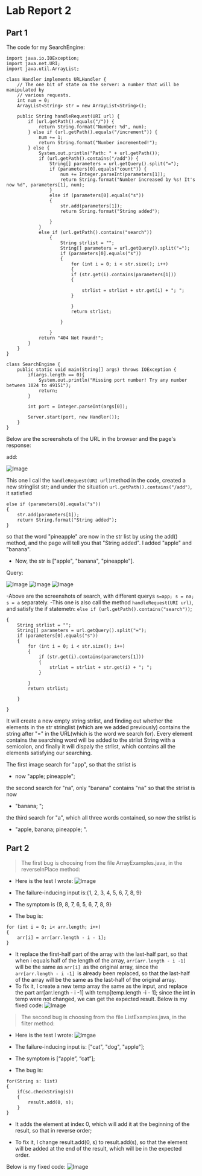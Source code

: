 # Lab Report 2
## Part 1
The code for my SearchEngine:
```
import java.io.IOException;
import java.net.URI;
import java.util.ArrayList; 

class Handler implements URLHandler {
    // The one bit of state on the server: a number that will be manipulated by
    // various requests.
    int num = 0;
    ArrayList<String> str = new ArrayList<String>();

    public String handleRequest(URI url) {
        if (url.getPath().equals("/")) {
            return String.format("Number: %d", num);
        } else if (url.getPath().equals("/increment")) {
            num += 1;
            return String.format("Number incremented!");
        } else {
            System.out.println("Path: " + url.getPath());
            if (url.getPath().contains("/add")) {
                String[] parameters = url.getQuery().split("=");
                if (parameters[0].equals("count")) {
                    num += Integer.parseInt(parameters[1]);
                    return String.format("Number increased by %s! It's now %d", parameters[1], num);
                }
                else if (parameters[0].equals("s")) 
                {
                    str.add(parameters[1]);
                    return String.format("String added");
   
                }
            }
            else if (url.getPath().contains("search")) 
                {
                    String strlist = "";
                    String[] parameters = url.getQuery().split("=");
                    if (parameters[0].equals("s"))
                    {
                        for (int i = 0; i < str.size(); i++)
                        {
                        if (str.get(i).contains(parameters[1]))
                        {

                            strlist = strlist + str.get(i) + "; ";
                        }
                        
                        }
                        return strlist;
                        
                    } 
                
                }
            return "404 Not Found!";
        }
    }
}

class SearchEngine {
    public static void main(String[] args) throws IOException {
        if(args.length == 0){
            System.out.println("Missing port number! Try any number between 1024 to 49151");
            return;
        }

        int port = Integer.parseInt(args[0]);

        Server.start(port, new Handler());
    }
}
```
Below are the screenshots of the URL in the browser and the page's response:

add:

![Image](2.1.png)

This one I call the ```handleRequest(URI url)```method in the code, created a new stringlist str; and under the situation ```url.getPath().contains("/add")```, it satisfied 
```
else if (parameters[0].equals("s")) 
{
    str.add(parameters[1]);
    return String.format("String added");
}

```
so that the word "pineapple" are now in the str list by using the add() method, and the page will tell you that "String added". I added "apple" and "banana".

- Now, the str is ["apple", "banana", "pineapple"].

Query:

![Image](2.2.png)
![Image](2.3.png)
![Image](2.4.png)

-Above are the screenshots of search, with different querys ```s=app; s = na; s = a``` separately. 
-This one is also call the method ```handleRequest(URI url)```, and satisfy the if statemetn: ```else if (url.getPath().contains("search"))```;
```
{
    String strlist = "";
    String[] parameters = url.getQuery().split("=");
    if (parameters[0].equals("s"))
    {
        for (int i = 0; i < str.size(); i++)
        {
            if (str.get(i).contains(parameters[1]))
            {
                strlist = strlist + str.get(i) + "; ";
            }
                        
        }
        return strlist;
                        
    } 
                
}
 ```
It will create a new empty string strlist, and finding out whether the elements in the str stringlist (which are we added previously) contains the string after "=" in the URL(which is the word we search for). Every element contains the searching word will be added to the strlist String with a semicolon, and finally it will dispaly the strlist, which contains all the elements satisfying our searching.

The first image search for "app", so that the strlist is 
- now "apple; pineapple"; 

the second search for "na", only "banana" contains "na" so that the strlist is now 
- "banana; "; 

the third search for "a", which all three words contained, so now the strlist is 
- "apple, banana; pineapple; ".


## Part 2
> The first bug is choosing from the file ArrayExamples.java, in the reverseInPlace method:

- Here is the test I wrote:
![Image](2.5.png)

- The failure-inducing input is:{1, 2, 3, 4, 5, 6, 7, 8, 9}
- The symptom is {9, 8, 7, 6, 5, 6, 7, 8, 9}
- The bug is: 
```
for (int i = 0; i< arr.length; i++)
{
    arr[i] = arr[arr.length - i - 1];
}
```
- It replace the first-half part of the array with the last-half part, so that when i equals half of the length of the array, ```arr[arr.length - i -1] ```will be the same as ```arr[i] ```as the original array, since the ```arr[arr.length - i -1] ```is already been replaced, so that the last-half of the array will be the same as the last-half of the original array.
- To fix it, I create a new temp array the same as the input, and replace the part arr[arr.length - i -1] with temp[temp.length -i - 1]; since the int in temp were not changed, we can get the expected result.
Below is my fixed code:
![Image](2.6.png)

> The second bug is choosing from the file ListExamples.java, in the filter method:

- Here is the test I wrote:
![Imgae](2.7.png)

- The failure-inducing input is: ["cat", "dog", "apple"];
- The symptom is [“apple”, “cat”];
- The bug is:
```
for(String s: list)
{
    if(sc.checkString(s))
    {
        result.add(0, s);
    }
}
```
- It adds the element at index 0, which will add it at the beginning of the result, so that in reverse order;

- To fix it, I change result.add(0, s) to result.add(s), so that the element will be added at the end of the result, which will be in the expected order.

Below is my fixed code:
![Image](2.8.png)
